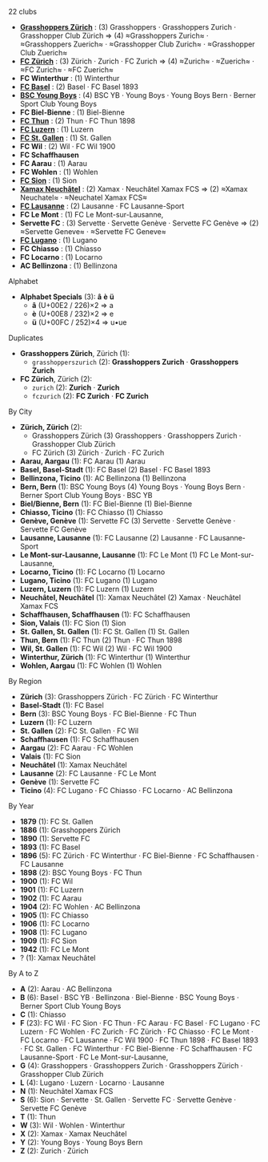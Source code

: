 22 clubs

- [**Grasshoppers Zürich**](https://en.wikipedia.org/wiki/Grasshopper_Club_Zürich) : (3) Grasshoppers · Grasshoppers Zurich · Grasshopper Club Zürich ⇒ (4) ≈Grasshoppers Zurich≈ · ≈Grasshoppers Zuerich≈ · ≈Grasshopper Club Zurich≈ · ≈Grasshopper Club Zuerich≈
- [**FC Zürich**](https://en.wikipedia.org/wiki/FC_Zürich) : (3) Zürich · Zurich · FC Zurich ⇒ (4) ≈Zurich≈ · ≈Zuerich≈ · ≈FC Zurich≈ · ≈FC Zuerich≈
- **FC Winterthur** : (1) Winterthur
- [**FC Basel**](https://en.wikipedia.org/wiki/FC_Basel) : (2) Basel · FC Basel 1893
- [**BSC Young Boys**](https://en.wikipedia.org/wiki/BSC_Young_Boys) : (4) BSC YB · Young Boys · Young Boys Bern · Berner Sport Club Young Boys
- **FC Biel-Bienne** : (1) Biel-Bienne
- [**FC Thun**](https://en.wikipedia.org/wiki/FC_Thun) : (2) Thun · FC Thun 1898
- [**FC Luzern**](https://en.wikipedia.org/wiki/FC_Luzern) : (1) Luzern
- [**FC St. Gallen**](https://en.wikipedia.org/wiki/FC_St._Gallen) : (1) St. Gallen
- **FC Wil** : (2) Wil · FC Wil 1900
- **FC Schaffhausen**
- **FC Aarau** : (1) Aarau
- **FC Wohlen** : (1) Wohlen
- [**FC Sion**](https://en.wikipedia.org/wiki/FC_Sion) : (1) Sion
- [**Xamax Neuchâtel**](https://en.wikipedia.org/wiki/Neuchâtel_Xamax_FCS) : (2) Xamax · Neuchâtel Xamax FCS ⇒ (2) ≈Xamax Neuchatel≈ · ≈Neuchatel Xamax FCS≈
- [**FC Lausanne**](https://en.wikipedia.org/wiki/FC_Lausanne-Sport) : (2) Lausanne · FC Lausanne-Sport
- **FC Le Mont** : (1) FC Le Mont-sur-Lausanne,
- **Servette FC** : (3) Servette · Servette Genève · Servette FC Genève ⇒ (2) ≈Servette Geneve≈ · ≈Servette FC Geneve≈
- [**FC Lugano**](https://en.wikipedia.org/wiki/FC_Lugano) : (1) Lugano
- **FC Chiasso** : (1) Chiasso
- **FC Locarno** : (1) Locarno
- **AC Bellinzona** : (1) Bellinzona




Alphabet

- **Alphabet Specials** (3):  **â**  **è**  **ü** 
  - **â** (U+00E2 / 226)×2 ⇒ a
  - **è** (U+00E8 / 232)×2 ⇒ e
  - **ü** (U+00FC / 252)×4 ⇒ u•ue




Duplicates

- **Grasshoppers Zürich**, Zürich (1):
  - `grasshopperszurich` (2): **Grasshoppers Zurich** · **Grasshoppers Zurich**
- **FC Zürich**, Zürich (2):
  - `zurich` (2): **Zurich** · **Zurich**
  - `fczurich` (2): **FC Zurich** · **FC Zurich**




By City

- **Zürich, Zürich** (2): 
  - Grasshoppers Zürich  (3) Grasshoppers · Grasshoppers Zurich · Grasshopper Club Zürich
  - FC Zürich  (3) Zürich · Zurich · FC Zurich
- **Aarau, Aargau** (1): FC Aarau  (1) Aarau
- **Basel, Basel-Stadt** (1): FC Basel  (2) Basel · FC Basel 1893
- **Bellinzona, Ticino** (1): AC Bellinzona  (1) Bellinzona
- **Bern, Bern** (1): BSC Young Boys  (4) Young Boys · Young Boys Bern · Berner Sport Club Young Boys · BSC YB
- **Biel/Bienne, Bern** (1): FC Biel-Bienne  (1) Biel-Bienne
- **Chiasso, Ticino** (1): FC Chiasso  (1) Chiasso
- **Genève, Genève** (1): Servette FC  (3) Servette · Servette Genève · Servette FC Genève
- **Lausanne, Lausanne** (1): FC Lausanne  (2) Lausanne · FC Lausanne-Sport
- **Le Mont-sur-Lausanne, Lausanne** (1): FC Le Mont  (1) FC Le Mont-sur-Lausanne,
- **Locarno, Ticino** (1): FC Locarno  (1) Locarno
- **Lugano, Ticino** (1): FC Lugano  (1) Lugano
- **Luzern, Luzern** (1): FC Luzern  (1) Luzern
- **Neuchâtel, Neuchâtel** (1): Xamax Neuchâtel  (2) Xamax · Neuchâtel Xamax FCS
- **Schaffhausen, Schaffhausen** (1): FC Schaffhausen 
- **Sion, Valais** (1): FC Sion  (1) Sion
- **St. Gallen, St. Gallen** (1): FC St. Gallen  (1) St. Gallen
- **Thun, Bern** (1): FC Thun  (2) Thun · FC Thun 1898
- **Wil, St. Gallen** (1): FC Wil  (2) Wil · FC Wil 1900
- **Winterthur, Zürich** (1): FC Winterthur  (1) Winterthur
- **Wohlen, Aargau** (1): FC Wohlen  (1) Wohlen




By Region

- **Zürich** (3):   Grasshoppers Zürich · FC Zürich · FC Winterthur
- **Basel-Stadt** (1):   FC Basel
- **Bern** (3):   BSC Young Boys · FC Biel-Bienne · FC Thun
- **Luzern** (1):   FC Luzern
- **St. Gallen** (2):   FC St. Gallen · FC Wil
- **Schaffhausen** (1):   FC Schaffhausen
- **Aargau** (2):   FC Aarau · FC Wohlen
- **Valais** (1):   FC Sion
- **Neuchâtel** (1):   Xamax Neuchâtel
- **Lausanne** (2):   FC Lausanne · FC Le Mont
- **Genève** (1):   Servette FC
- **Ticino** (4):   FC Lugano · FC Chiasso · FC Locarno · AC Bellinzona




By Year

- **1879** (1):   FC St. Gallen
- **1886** (1):   Grasshoppers Zürich
- **1890** (1):   Servette FC
- **1893** (1):   FC Basel
- **1896** (5):   FC Zürich · FC Winterthur · FC Biel-Bienne · FC Schaffhausen · FC Lausanne
- **1898** (2):   BSC Young Boys · FC Thun
- **1900** (1):   FC Wil
- **1901** (1):   FC Luzern
- **1902** (1):   FC Aarau
- **1904** (2):   FC Wohlen · AC Bellinzona
- **1905** (1):   FC Chiasso
- **1906** (1):   FC Locarno
- **1908** (1):   FC Lugano
- **1909** (1):   FC Sion
- **1942** (1):   FC Le Mont
- ? (1):   Xamax Neuchâtel






By A to Z

- **A** (2): Aarau · AC Bellinzona
- **B** (6): Basel · BSC YB · Bellinzona · Biel-Bienne · BSC Young Boys · Berner Sport Club Young Boys
- **C** (1): Chiasso
- **F** (23): FC Wil · FC Sion · FC Thun · FC Aarau · FC Basel · FC Lugano · FC Luzern · FC Wohlen · FC Zurich · FC Zürich · FC Chiasso · FC Le Mont · FC Locarno · FC Lausanne · FC Wil 1900 · FC Thun 1898 · FC Basel 1893 · FC St. Gallen · FC Winterthur · FC Biel-Bienne · FC Schaffhausen · FC Lausanne-Sport · FC Le Mont-sur-Lausanne,
- **G** (4): Grasshoppers · Grasshoppers Zurich · Grasshoppers Zürich · Grasshopper Club Zürich
- **L** (4): Lugano · Luzern · Locarno · Lausanne
- **N** (1): Neuchâtel Xamax FCS
- **S** (6): Sion · Servette · St. Gallen · Servette FC · Servette Genève · Servette FC Genève
- **T** (1): Thun
- **W** (3): Wil · Wohlen · Winterthur
- **X** (2): Xamax · Xamax Neuchâtel
- **Y** (2): Young Boys · Young Boys Bern
- **Z** (2): Zurich · Zürich




